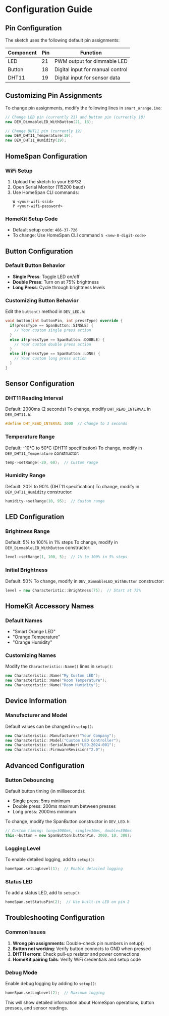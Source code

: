 # Configuration Guide

## Pin Configuration

The sketch uses the following default pin assignments:

| Component | Pin | Function |
|-----------|-----|----------|
| LED | 21 | PWM output for dimmable LED |
| Button | 18 | Digital input for manual control |
| DHT11 | 19 | Digital input for sensor data |

## Customizing Pin Assignments

To change pin assignments, modify the following lines in `smart_orange.ino`:

```cpp
// Change LED pin (currently 21) and button pin (currently 18)
new DEV_DimmableLED_WithButton(21, 18);

// Change DHT11 pin (currently 19)
new DEV_DHT11_Temperature(19);
new DEV_DHT11_Humidity(19);
```

## HomeSpan Configuration

### WiFi Setup
1. Upload the sketch to your ESP32
2. Open Serial Monitor (115200 baud)
3. Use HomeSpan CLI commands:
   ```
   W <your-wifi-ssid>
   P <your-wifi-password>
   ```

### HomeKit Setup Code
- Default setup code: `466-37-726`
- To change: Use HomeSpan CLI command `S <new-8-digit-code>`

## Button Configuration

### Default Button Behavior
- **Single Press**: Toggle LED on/off
- **Double Press**: Turn on at 75% brightness
- **Long Press**: Cycle through brightness levels

### Customizing Button Behavior
Edit the `button()` method in `DEV_LED.h`:

```cpp
void button(int buttonPin, int pressType) override {
  if(pressType == SpanButton::SINGLE) {
    // Your custom single press action
  }
  else if(pressType == SpanButton::DOUBLE) {
    // Your custom double press action
  }
  else if(pressType == SpanButton::LONG) {
    // Your custom long press action
  }
}
```

## Sensor Configuration

### DHT11 Reading Interval
Default: 2000ms (2 seconds)
To change, modify `DHT_READ_INTERVAL` in `DEV_DHT11.h`:

```cpp
#define DHT_READ_INTERVAL 3000  // Change to 3 seconds
```

### Temperature Range
Default: -10°C to 50°C (DHT11 specification)
To change, modify in `DEV_DHT11_Temperature` constructor:

```cpp
temp->setRange(-20, 60);  // Custom range
```

### Humidity Range
Default: 20% to 90% (DHT11 specification)
To change, modify in `DEV_DHT11_Humidity` constructor:

```cpp
humidity->setRange(10, 95);  // Custom range
```

## LED Configuration

### Brightness Range
Default: 5% to 100% in 1% steps
To change, modify in `DEV_DimmableLED_WithButton` constructor:

```cpp
level->setRange(1, 100, 5);  // 1% to 100% in 5% steps
```

### Initial Brightness
Default: 50%
To change, modify in `DEV_DimmableLED_WithButton` constructor:

```cpp
level = new Characteristic::Brightness(75);  // Start at 75%
```

## HomeKit Accessory Names

### Default Names
- "Smart Orange LED"
- "Orange Temperature"
- "Orange Humidity"

### Customizing Names
Modify the `Characteristic::Name()` lines in `setup()`:

```cpp
new Characteristic::Name("My Custom LED");
new Characteristic::Name("Room Temperature");
new Characteristic::Name("Room Humidity");
```

## Device Information

### Manufacturer and Model
Default values can be changed in `setup()`:

```cpp
new Characteristic::Manufacturer("Your Company");
new Characteristic::Model("Custom LED Controller");
new Characteristic::SerialNumber("LED-2024-001");
new Characteristic::FirmwareRevision("2.0");
```

## Advanced Configuration

### Button Debouncing
Default button timing (in milliseconds):
- Single press: 5ms minimum
- Double press: 200ms maximum between presses
- Long press: 2000ms minimum

To change, modify the SpanButton constructor in `DEV_LED.h`:

```cpp
// Custom timing: long=3000ms, single=10ms, double=300ms
this->button = new SpanButton(buttonPin, 3000, 10, 300);
```

### Logging Level
To enable detailed logging, add to `setup()`:

```cpp
homeSpan.setLogLevel(1);  // Enable detailed logging
```

### Status LED
To add a status LED, add to `setup()`:

```cpp
homeSpan.setStatusPin(2);  // Use built-in LED on pin 2
```

## Troubleshooting Configuration

### Common Issues
1. **Wrong pin assignments**: Double-check pin numbers in setup()
2. **Button not working**: Verify button connects to GND when pressed
3. **DHT11 errors**: Check pull-up resistor and power connections
4. **HomeKit pairing fails**: Verify WiFi credentials and setup code

### Debug Mode
Enable debug logging by adding to `setup()`:

```cpp
homeSpan.setLogLevel(2);  // Maximum logging
```

This will show detailed information about HomeSpan operations, button presses, and sensor readings.
